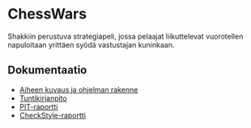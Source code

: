# ChessWars
Shakkiin perustuva strategiapeli, jossa pelaajat liikuttelevat vuorotellen napuloitaan yrittäen syödä vastustajan kuninkaan.

## Dokumentaatio

- [Aiheen kuvaus ja ohjelman rakenne](https://github.com/SimoKorkolainen/ChessWars/blob/master/dokumentaatio/AihemaarittelyJaRakenne.md)
- [Tuntikirjanpito](https://github.com/SimoKorkolainen/ChessWars/blob/master/dokumentaatio/Tuntikirjanpito.md)
- [PIT-raportti](http://htmlpreview.github.io/?https://github.com/SimoKorkolainen/ChessWars/blob/master/ChessWars/target/pit-reports/201603312027/index.html)
- [CheckStyle-raportti](http://htmlpreview.github.io/?https://github.com/SimoKorkolainen/ChessWars/blob/master/dokumentaatio/site/checkstyle.html)
